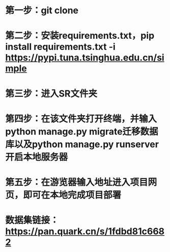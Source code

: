 # 第一步：git clone
# 第二步：安装requirements.txt，pip install requirements.txt -i https://pypi.tuna.tsinghua.edu.cn/simple
# 第三步：进入SR文件夹
# 第四步：在该文件夹打开终端，并输入python manage.py migrate迁移数据库以及python manage.py runserver开启本地服务器
# 第五步：在游览器输入地址进入项目网页，即可在本地完成项目部署
# 数据集链接：https://pan.quark.cn/s/1fdbd81c6682
